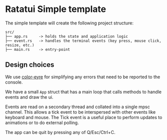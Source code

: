 # Ratatui Simple template

The simple template will create the following project structure:

```text
src/
├── app.rs     -> holds the state and application logic
├── event.rs   -> handles the terminal events (key press, mouse click, resize, etc.)
├── main.rs    -> entry-point
```

## Design choices

We use [color-eyre](https://docs.rs/color-eyre/latest/color_eyre/) for simplifying any errors that
need to be reported to the console.

We have a small `App` struct that has a main loop that calls methods to handle events and draw the
ui.

Events are read on a secondary thread and collated into a single mpsc channel. This allows a tick
event to be interspersed with other events like keyboard and mouse. The Tick event is a useful place
to perform updates to animations or to do external polling.

The app can be quit by pressing any of Q/Esc/Ctrl+C.
